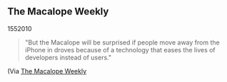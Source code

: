 <article><h1>The Macalope Weekly</h1><time><span class="day">15</span><span class="month">5</span><span class="year">2010</span></time><blockquote><p>"But the Macalope will be surprised if people move away from the iPhone in droves because of a technology that eases the lives of developers instead of users."</p></blockquote><p>(Via <a href="http://www.macworld.com/article/151281/2010/05/macalope_flashback.html">The Macalope Weekly</a></p></article>